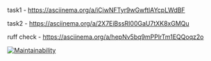 task1 - https://asciinema.org/a/iCiwNFTyr9wGwftlAYcpLWdBF

task2 - https://asciinema.org/a/2X7EiBssRI00GaU7tXK8xGMQu

ruff check - https://asciinema.org/a/hepNv5bq9mPPlrTm1EQQoqz2o

[![Maintainability](https://api.codeclimate.com/v1/badges/894bc19bb86aae7ff326/maintainability)](https://codeclimate.com/github/M2203114/metodology/maintainability)
